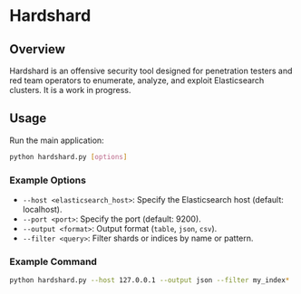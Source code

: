 # Hardshard

## Overview
Hardshard is an offensive security tool designed for penetration testers and red team operators to enumerate, analyze, and exploit Elasticsearch clusters. It is a work in progress.

## Usage
Run the main application:
```sh
python hardshard.py [options]
```

### Example Options
- `--host <elasticsearch_host>`: Specify the Elasticsearch host (default: localhost).
- `--port <port>`: Specify the port (default: 9200).
- `--output <format>`: Output format (`table`, `json`, `csv`).
- `--filter <query>`: Filter shards or indices by name or pattern.

### Example Command
```sh
python hardshard.py --host 127.0.0.1 --output json --filter my_index*
```

